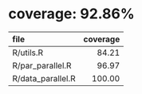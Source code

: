 # coverage: 92.86%

|file              | coverage|
|:-----------------|--------:|
|R/utils.R         |    84.21|
|R/par_parallel.R  |    96.97|
|R/data_parallel.R |   100.00|
